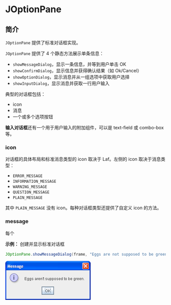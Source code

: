 # JOptionPane

## 简介

`JOptionPane` 提供了标准对话框实现。

`JOptionPane` 提供了 4 个静态方法展示单条信息：

- `showMessageDialog`，显示一条信息，并等到用户单击 OK
- `showConfirmDialog`，显示信息并获得确认结果（如 Ok/Cancel）
- `showOptionDialog`，显示消息并从一组选项中获取用户选择
- `showInputDialog`，显示消息并获取一行用户输入

典型的对话框包括：

- icon
- 消息
- 一个或多个选项按钮

**输入对话框**还有一个用于用户输入的附加组件，可以是 text-field 或 combo-box 等。

### icon

对话框的具体布局和标准消息类型的 icon 取决于 Laf。左侧的 icon 取决于消息类型：

- `ERROR_MESSAGE`
- `INFORMATION_MESSAGE`
- `WARNING_MESSAGE`
- `QUESTION_MESSAGE`
- `PLAIN_MESSAGE`

其中 `PLAIN_MESSAGE` 没有 icon。每种对话框类型还提供了自定义 icon 的方法。

### message

每个



**示例：** 创建并显示标准对话框

```java
JOptionPane.showMessageDialog(frame, "Eggs are not supposed to be green.");
```

![](images/2023-12-28-22-13-17.png)